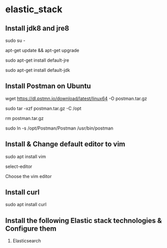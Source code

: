 # elastic_stack

Install jdk8 and jre8
---------------------
sudo su -

apt-get update && apt-get upgrade

sudo apt-get install default-jre

sudo apt-get install default-jdk

Install Postman on Ubuntu
-------------------------

wget https://dl.pstmn.io/download/latest/linux64 -O postman.tar.gz

sudo tar -xzf postman.tar.gz -C /opt

rm postman.tar.gz

sudo ln -s /opt/Postman/Postman /usr/bin/postman

Install & Change default editor to vim
--------------------------------------

sudo apt install vim

select-editor

Choose the vim editor

Install curl
-------------

sudo apt install curl

Install the following Elastic stack technologies & Configure them
-----------------------------------------------------------------
1. Elasticsearch
   
